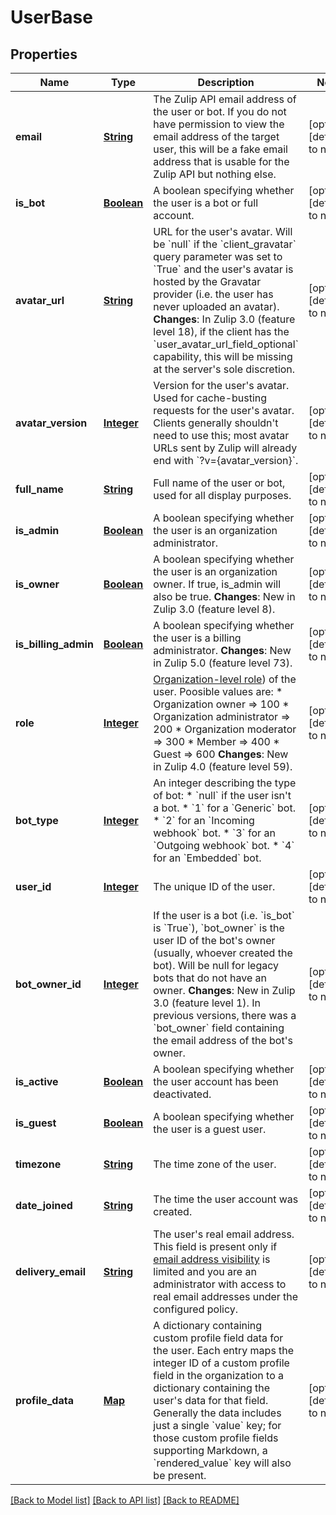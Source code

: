 # UserBase
## Properties

Name | Type | Description | Notes
------------ | ------------- | ------------- | -------------
**email** | [**String**](string.md) | The Zulip API email address of the user or bot.  If you do not have permission to view the email address of the target user, this will be a fake email address that is usable for the Zulip API but nothing else.  | [optional] [default to null]
**is\_bot** | [**Boolean**](boolean.md) | A boolean specifying whether the user is a bot or full account.  | [optional] [default to null]
**avatar\_url** | [**String**](string.md) | URL for the user&#39;s avatar.  Will be &#x60;null&#x60; if the &#x60;client_gravatar&#x60; query parameter was set to &#x60;True&#x60; and the user&#39;s avatar is hosted by the Gravatar provider (i.e. the user has never uploaded an avatar).  **Changes**: In Zulip 3.0 (feature level 18), if the client has the &#x60;user_avatar_url_field_optional&#x60; capability, this will be missing at the server&#39;s sole discretion.  | [optional] [default to null]
**avatar\_version** | [**Integer**](integer.md) | Version for the user&#39;s avatar.  Used for cache-busting requests for the user&#39;s avatar.  Clients generally shouldn&#39;t need to use this; most avatar URLs sent by Zulip will already end with &#x60;?v&#x3D;{avatar_version}&#x60;.  | [optional] [default to null]
**full\_name** | [**String**](string.md) | Full name of the user or bot, used for all display purposes.  | [optional] [default to null]
**is\_admin** | [**Boolean**](boolean.md) | A boolean specifying whether the user is an organization administrator.  | [optional] [default to null]
**is\_owner** | [**Boolean**](boolean.md) | A boolean specifying whether the user is an organization owner. If true, is_admin will also be true.  **Changes**: New in Zulip 3.0 (feature level 8).  | [optional] [default to null]
**is\_billing\_admin** | [**Boolean**](boolean.md) | A boolean specifying whether the user is a billing administrator.  **Changes**: New in Zulip 5.0 (feature level 73).  | [optional] [default to null]
**role** | [**Integer**](integer.md) | [Organization-level role](/help/roles-and-permissions)) of the user. Poosible values are:  * Organization owner &#x3D;&gt; 100 * Organization administrator &#x3D;&gt; 200 * Organization moderator &#x3D;&gt; 300 * Member &#x3D;&gt; 400 * Guest &#x3D;&gt; 600  **Changes**: New in Zulip 4.0 (feature level 59).  | [optional] [default to null]
**bot\_type** | [**Integer**](integer.md) | An integer describing the type of bot: * &#x60;null&#x60; if the user isn&#39;t a bot. * &#x60;1&#x60; for a &#x60;Generic&#x60; bot. * &#x60;2&#x60; for an &#x60;Incoming webhook&#x60; bot. * &#x60;3&#x60; for an &#x60;Outgoing webhook&#x60; bot. * &#x60;4&#x60; for an &#x60;Embedded&#x60; bot.  | [optional] [default to null]
**user\_id** | [**Integer**](integer.md) | The unique ID of the user.  | [optional] [default to null]
**bot\_owner\_id** | [**Integer**](integer.md) | If the user is a bot (i.e. &#x60;is_bot&#x60; is &#x60;True&#x60;), &#x60;bot_owner&#x60; is the user ID of the bot&#39;s owner (usually, whoever created the bot).  Will be null for legacy bots that do not have an owner.  **Changes**: New in Zulip 3.0 (feature level 1).  In previous versions, there was a &#x60;bot_owner&#x60; field containing the email address of the bot&#39;s owner.  | [optional] [default to null]
**is\_active** | [**Boolean**](boolean.md) | A boolean specifying whether the user account has been deactivated.  | [optional] [default to null]
**is\_guest** | [**Boolean**](boolean.md) | A boolean specifying whether the user is a guest user.  | [optional] [default to null]
**timezone** | [**String**](string.md) | The time zone of the user.  | [optional] [default to null]
**date\_joined** | [**String**](string.md) | The time the user account was created.  | [optional] [default to null]
**delivery\_email** | [**String**](string.md) | The user&#39;s real email address.  This field is present only if [email address visibility](/help/restrict-visibility-of-email-addresses) is limited and you are an administrator with access to real email addresses under the configured policy.  | [optional] [default to null]
**profile\_data** | [**Map**](object.md) | A dictionary containing custom profile field data for the user. Each entry maps the integer ID of a custom profile field in the organization to a dictionary containing the user&#39;s data for that field.  Generally the data includes just a single &#x60;value&#x60; key; for those custom profile fields supporting Markdown, a &#x60;rendered_value&#x60; key will also be present.  | [optional] [default to null]

[[Back to Model list]](../README.md#documentation-for-models) [[Back to API list]](../README.md#documentation-for-api-endpoints) [[Back to README]](../README.md)

